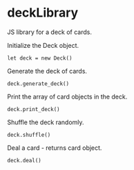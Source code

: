 # deckLibrary
JS library for a deck of cards.

Initialize the Deck object.

    let deck = new Deck()

Generate the deck of cards.

    deck.generate_deck()

Print the array of card objects in the deck.

    deck.print_deck()
    
Shuffle the deck randomly.

    deck.shuffle()

Deal a card - returns card object.

    deck.deal()
